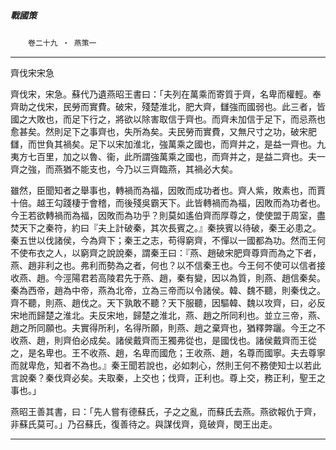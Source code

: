 

##### 戰國策
　　`卷二十九 ‧ 燕策一`

* * *

齊伐宋宋急

齊伐宋，宋急。蘇代乃遺燕昭王書曰：「夫列在萬乘而寄質于齊，名卑而權輕。奉齊助之伐宋，民勞而實費。破宋，殘楚淮北，肥大齊，讎強而國弱也。此三者，皆國之大敗也，而足下行之，將欲以除害取信于齊也。而齊未加信于足下，而忌燕也愈甚矣。然則足下之事齊也，失所為矣。夫民勞而實費，又無尺寸之功，破宋肥讎，而世負其禍矣。足下以宋加淮北，強萬乘之國也，而齊并之，是益一齊也。九夷方七百里，加之以魯、衞，此所謂強萬乘之國也，而齊并之，是益二齊也。夫一齊之強，而燕猶不能支也，今乃以三齊臨燕，其禍必大矣。

雖然，臣聞知者之舉事也，轉禍而為福，因敗而成功者也。齊人紫，敗素也，而賈十倍。越王勾踐棲于會稽，而後殘吳霸天下。此皆轉禍而為福，因敗而為功者也。今王若欲轉禍而為福，因敗而為功乎？則莫如遙伯齊而厚尊之，使使盟于周室，盡焚天下之秦符，約曰『夫上計破秦，其次長賓之。』秦挾賓以待破，秦王必患之。秦五世以伐諸侯，今為齊下；秦王之志，苟得窮齊，不憚以一國都為功。然而王何不使布衣之人，以窮齊之說說秦，謂秦王曰：『燕、趙破宋肥齊尊齊而為之下者，燕、趙非利之也。弗利而勢為之者，何也？以不信秦王也。今王何不使可以信者接收燕、趙。今涇陽君若高陵君先于燕、趙，秦有變，因以為質，則燕、趙信秦矣。秦為西帝，趙為中帝，燕為北帝，立為三帝而以令諸侯。韓、魏不聽，則秦伐之。齊不聽，則燕、趙伐之。天下孰敢不聽？天下服聽，因驅韓、魏以攻齊，曰，必反宋地而歸楚之淮北。夫反宋地，歸楚之淮北，燕、趙之所同利也。並立三帝，燕、趙之所同願也。夫實得所利，名得所願，則燕、趙之棄齊也，猶釋弊躧。今王之不收燕、趙，則齊伯必成矣。諸侯戴齊而王獨弗從也，是國伐也。諸侯戴齊而王從之，是名卑也。王不收燕、趙，名卑而國危；王收燕、趙，名尊而國寧。夫去尊寧而就卑危，知者不為也。』秦王聞若說也，必如刺心，然則王何不務使知士以若此言說秦？秦伐齊必矣。夫取秦，上交也；伐齊，正利也。尊上交，務正利，聖王之事也。」

燕昭王善其書，曰：「先人嘗有德蘇氏，子之之亂，而蘇氏去燕。燕欲報仇于齊，非蘇氏莫可。」乃召蘇氏，復善待之。與謀伐齊，竟破齊，閔王出走。

* * *

